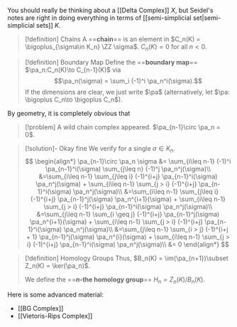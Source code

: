 You should really be thinking about a [[Delta Complex]] $X$, but Seidel's notes are right in doing everything in terms of [[semi-simplicial set|semi-simplicial sets]] $K$.

> [!definition] Chains
> A ==**chain**== is an element in $C_n(K) = \bigoplus_{\sigma\in K_n} \ZZ \sigma$. $C_n(K) = 0$ for all $n < 0$.

> [!definition] Boundary Map
> Define the ==**boundary map**== $\pa_n:C_n(K)\to C_{n-1}(K)$ via
> $$\pa_n(\sigma) = \sum_i (-1)^i \pa_n^i(\sigma).$$
> If the dimensions are clear, we just write $\pa$ (alternatively, let $\pa: \bigoplus C_n\to \bigoplus C_n$).

By geometry, it is completely obvious that

> [!problem] A wild chain complex appeared.
> $\pa_{n-1}\circ \pa_n = 0$.

> [!solution]- Okay fine
> We verify for a single $\sigma\in K_n$.
> $$
> \begin{align*}
> 	\pa_{n-1}\circ \pa_n \sigma &= \sum_{i\leq n-1} (-1)^i \pa_{n-1}^i(\sigma) \sum_{j\leq n} (-1)^j \pa_n^j(\sigma)\\
> 	&=\sum_{i\leq n-1} \sum_{j\leq i} (-1)^{i+j} \pa_{n-1}^i(\sigma) \pa_n^j(\sigma) + \sum_{i\leq n-1}  \sum_{j > i} (-1)^{i+j} \pa_{n-1}^i(\sigma) \pa_n^j(\sigma)\\
> 	&=\sum_{i\leq n-1} \sum_{j\leq i} (-1)^{i+j} \pa_{n-1}^j(\sigma) \pa_n^{i+1}(\sigma) + \sum_{i\leq n-1}  \sum_{j > i} (-1)^{i+j} \pa_{n-1}^i(\sigma) \pa_n^j(\sigma)\\
> 	&=\sum_{j\leq n-1} \sum_{i \geq j} (-1)^{i+j} \pa_{n-1}^j(\sigma) \pa_n^{i+1}(\sigma) + \sum_{i\leq n-1}  \sum_{j > i} (-1)^{i+j} \pa_{n-1}^i(\sigma) \pa_n^j(\sigma)\\
> 	&=\sum_{j\leq n-1} \sum_{i > j} (-1)^{i+j + 1} \pa_{n-1}^j(\sigma) \pa_n^{i}(\sigma) + \sum_{i\leq n-1}  \sum_{j > i} (-1)^{i+j} \pa_{n-1}^i(\sigma) \pa_n^j(\sigma)\\
> 	&= 0 
> \end{align*}
> $$

>[!definition] Homology Groups
>Thus, $B_n(K) = \im(\pa_{n+1})\subset Z_n(K) = \ker(\pa_n)$.
>
>We define the ==**$n$-the homology group**== $H_n = Z_n(K) / B_n(K)$.

Here is some advanced material:
- [[BG Complex]]
- [[Vietoris-Rips Complex]]